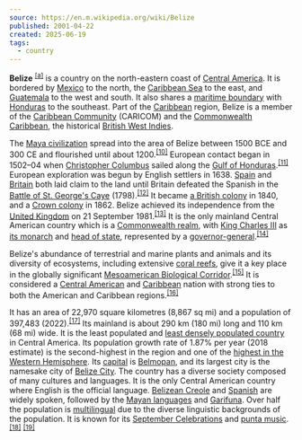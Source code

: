 ```yaml
---
source: https://en.m.wikipedia.org/wiki/Belize
published: 2001-04-22
created: 2025-06-19
tags:
  - country
---
```

**Belize** <sup><a href="https://en.m.wikipedia.org/wiki/#cite_note-10"><span>[</span>a<span>]</span></a></sup> is a country on the north-eastern coast of [Central America](https://en.m.wikipedia.org/wiki/Central_America "Central America"). It is bordered by [Mexico](https://en.m.wikipedia.org/wiki/Mexico "Mexico") to the north, the [Caribbean Sea](https://en.m.wikipedia.org/wiki/Caribbean_Sea "Caribbean Sea") to the east, and [Guatemala](https://en.m.wikipedia.org/wiki/Guatemala "Guatemala") to the west and south. It also shares a [maritime boundary](https://en.m.wikipedia.org/wiki/Maritime_boundary "Maritime boundary") with [Honduras](https://en.m.wikipedia.org/wiki/Honduras "Honduras") to the southeast. Part of the [Caribbean](https://en.m.wikipedia.org/wiki/Caribbean "Caribbean") region, Belize is a member of the [Caribbean Community](https://en.m.wikipedia.org/wiki/Caribbean_Community "Caribbean Community") (CARICOM) and the [Commonwealth Caribbean](https://en.m.wikipedia.org/wiki/Commonwealth_Caribbean "Commonwealth Caribbean"), the historical [British West Indies](https://en.m.wikipedia.org/wiki/British_West_Indies "British West Indies").

The [Maya civilization](https://en.m.wikipedia.org/wiki/Maya_civilization "Maya civilization") spread into the area of Belize between 1500 BCE and 300 CE and flourished until about 1200.<sup><a href="https://en.m.wikipedia.org/wiki/#cite_note-cs-11"><span>[</span>10<span>]</span></a></sup> European contact began in 1502–04 when [Christopher Columbus](https://en.m.wikipedia.org/wiki/Christopher_Columbus "Christopher Columbus") sailed along the [Gulf of Honduras](https://en.m.wikipedia.org/wiki/Gulf_of_Honduras "Gulf of Honduras").<sup><a href="https://en.m.wikipedia.org/wiki/#cite_note-12"><span>[</span>11<span>]</span></a></sup> European exploration was begun by English settlers in 1638. [Spain](https://en.m.wikipedia.org/wiki/Spanish_Empire "Spanish Empire") and [Britain](https://en.m.wikipedia.org/wiki/Kingdom_of_Great_Britain "Kingdom of Great Britain") both laid claim to the land until Britain defeated the Spanish in the [Battle of St. George's Caye](https://en.m.wikipedia.org/wiki/Battle_of_St._George%27s_Caye "Battle of St. George's Caye") (1798).<sup><a href="https://en.m.wikipedia.org/wiki/#cite_note-13"><span>[</span>12<span>]</span></a></sup> It became [a British colony](https://en.m.wikipedia.org/wiki/British_Honduras "British Honduras") in 1840, and a [Crown colony](https://en.m.wikipedia.org/wiki/Crown_colony "Crown colony") in 1862. Belize achieved its independence from the [United Kingdom](https://en.m.wikipedia.org/wiki/United_Kingdom "United Kingdom") on 21 September 1981.<sup><a href="https://en.m.wikipedia.org/wiki/#cite_note-14"><span>[</span>13<span>]</span></a></sup> It is the only mainland Central American country which is a [Commonwealth realm](https://en.m.wikipedia.org/wiki/Commonwealth_realm "Commonwealth realm"), with [King Charles III](https://en.m.wikipedia.org/wiki/King_Charles_III "King Charles III") as [its monarch](https://en.m.wikipedia.org/wiki/Monarchy_of_Belize "Monarchy of Belize") and [head of state](https://en.m.wikipedia.org/wiki/Head_of_state "Head of state"), represented by a [governor-general](https://en.m.wikipedia.org/wiki/Governor-General_of_Belize "Governor-General of Belize").<sup><a href="https://en.m.wikipedia.org/wiki/#cite_note-15"><span>[</span>14<span>]</span></a></sup>

Belize's abundance of terrestrial and marine plants and animals and its diversity of ecosystems, including extensive [coral reefs](https://en.m.wikipedia.org/wiki/Coral_reef "Coral reef"), give it a key place in the globally significant [Mesoamerican Biological Corridor](https://en.m.wikipedia.org/wiki/Mesoamerican_Biological_Corridor "Mesoamerican Biological Corridor").<sup><a href="https://en.m.wikipedia.org/wiki/#cite_note-16"><span>[</span>15<span>]</span></a></sup> It is considered a [Central American](https://en.m.wikipedia.org/wiki/Central_America "Central America") and [Caribbean](https://en.m.wikipedia.org/wiki/Caribbean "Caribbean") nation with strong ties to both the American and Caribbean regions.<sup><a href="https://en.m.wikipedia.org/wiki/#cite_note-17"><span>[</span>16<span>]</span></a></sup>

It has an area of 22,970 square kilometres (8,867 sq mi) and a population of 397,483 (2022).<sup><a href="https://en.m.wikipedia.org/wiki/#cite_note-est-18"><span>[</span>17<span>]</span></a></sup> Its mainland is about 290 km (180 mi) long and 110 km (68 mi) wide. It is the least populated and [least densely populated country](https://en.m.wikipedia.org/wiki/Population_density "Population density") in Central America. Its population growth rate of 1.87% per year (2018 estimate) is the second-highest in the region and one of the [highest in the Western Hemisphere](https://en.m.wikipedia.org/wiki/List_of_countries_by_population_growth_rate "List of countries by population growth rate"). Its [capital](https://en.m.wikipedia.org/wiki/Capital_city "Capital city") is [Belmopan](https://en.m.wikipedia.org/wiki/Belmopan "Belmopan"), and its largest city is the namesake city of [Belize City](https://en.m.wikipedia.org/wiki/Belize_City "Belize City"). The country has a diverse society composed of many cultures and languages. It is the only Central American country where English is the official language. [Belizean Creole](https://en.m.wikipedia.org/wiki/Belizean_Creole "Belizean Creole") and [Spanish](https://en.m.wikipedia.org/wiki/Spanish_language "Spanish language") are widely spoken, followed by the [Mayan languages](https://en.m.wikipedia.org/wiki/Mayan_languages "Mayan languages") and [Garifuna](https://en.m.wikipedia.org/wiki/Garifuna_language "Garifuna language"). Over half the population is [multilingual](https://en.m.wikipedia.org/wiki/Multilingual "Multilingual") due to the diverse linguistic backgrounds of the population. It is known for its [September Celebrations](https://en.m.wikipedia.org/wiki/September_Celebrations "September Celebrations") and [punta music](https://en.m.wikipedia.org/wiki/Punta "Punta").<sup><a href="https://en.m.wikipedia.org/wiki/#cite_note-19"><span>[</span>18<span>]</span></a></sup> <sup><a href="https://en.m.wikipedia.org/wiki/#cite_note-ryan-20"><span>[</span>19<span>]</span></a></sup>